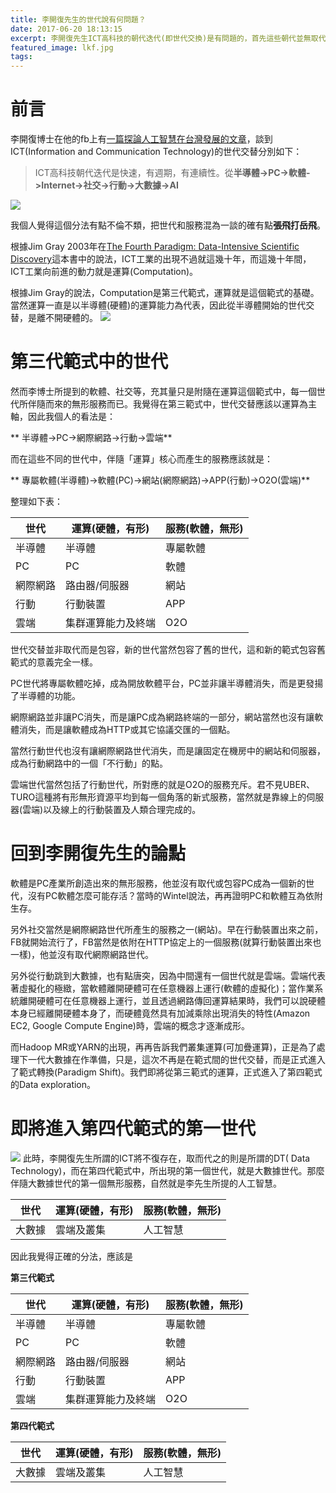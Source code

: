```yaml
---
title: 李開復先生的世代說有何問題？
date: 2017-06-20 18:13:15
excerpt: 李開復先生ICT高科技的朝代迭代(即世代交換)是有問題的，首先這些朝代並無取代而是包容。另外他所認為的大數據和AI並非世代而是同一世代的兩面，當然最重要的，大數據已經離開了第三代範式，而成為第四代範式的第一世代。
featured_image: lkf.jpg
tags:
---
```

# 前言
李開復博士在他的fb上有[一篇探論人工智慧在台灣發展的文章](https://www.facebook.com/kaifulee/posts/1670663686294276)，談到ICT(Information and Communication Technology)的世代交替分別如下：

> ICT高科技朝代迭代是快速，有週期，有連續性。從**半導體->PC->軟體->Internet->社交->行動->大數據->AI**

![](lkf.jpg)

我個人覺得這個分法有點不倫不類，把世代和服務混為一談的確有點**張飛打岳飛**。

根據Jim Gray 2003年在[The Fourth Paradigm: Data-Intensive Scientific Discovery](http://www.immagic.com/eLibrary/ARCHIVES/EBOOKS/M091000H.pdf)這本書中的說法，ICT工業的出現不過就這幾十年，而這幾十年間，ICT工業向前進的動力就是運算(Computation)。

根據Jim Gray的說法，Computation是第三代範式，運算就是這個範式的基礎。當然運算一直是以半導體(硬體)的運算能力為代表，因此從半導體開始的世代交替，是離不開硬體的。
![](https://static01.nyt.com/images/2009/12/15/science/15books-1/popup.jpg)
# 第三代範式中的世代

然而李博士所提到的軟體、社交等，充其量只是附隨在運算這個範式中，每一個世代所伴隨而來的無形服務而已。我覺得在第三範式中，世代交替應該以運算為主軸，因此我個人的看法是：

** 半導體->PC->網際網路->行動->雲端**

而在這些不同的世代中，伴隨「運算」核心而產生的服務應該就是：

** 專屬軟體(半導體)->軟體(PC)->網站(網際網路)->APP(行動)->O2O(雲端)**

整理如下表：

|世代 |   運算(硬體，有形) |   服務(軟體，無形)|
|-----|-----|-----|
|半導體 |   半導體 |       專屬軟體|
|PC |     PC   |       軟體|
|網際網路 | 路由器/伺服器|   網站|
|行動|    行動裝置    | APP|
|雲端|    集群運算能力及終端 | O2O|

世代交替並非取代而是包容，新的世代當然包容了舊的世代，這和新的範式包容舊範式的意義完全一樣。

PC世代將專屬軟體吃掉，成為開放軟體平台，PC並非讓半導體消失，而是更發揚了半導體的功能。

網際網路並非讓PC消失，而是讓PC成為網路終端的一部分，網站當然也沒有讓軟體消失，而是讓軟體成為HTTP或其它協議交匯的一個點。

當然行動世代也沒有讓網際網路世代消失，而是讓固定在機房中的網站和伺服器，成為行動網路中的一個「不行動」的點。

雲端世代當然包括了行動世代，所對應的就是O2O的服務充斥。君不見UBER、TURO這種將有形無形資源平均到每一個角落的新式服務，當然就是靠線上的伺服器(雲端)以及線上的行動裝置及人類合理完成的。

# 回到李開復先生的論點

軟體是PC產業所創造出來的無形服務，他並沒有取代或包容PC成為一個新的世代，沒有PC軟體怎麼可能存活？當時的Wintel說法，再再證明PC和軟體互為依附生存。

另外社交當然是網際網路世代所產生的服務之一(網站)。早在行動裝置出來之前，FB就開始流行了，FB當然是依附在HTTP協定上的一個服務(就算行動裝置出來也一樣)，他並沒有取代網際網路世代。

另外從行動跳到大數據，也有點唐突，因為中間還有一個世代就是雲端。雲端代表著虛擬化的極緻，當軟體離開硬體可在任意機器上運行(軟體的虛擬化)；當作業系統離開硬體可在任意機器上運行，並且透過網路傳回運算結果時，我們可以說硬體本身已經離開硬體本身了，而硬體竟然具有加減乘除出現消失的特性(Amazon EC2, Google Compute Engine)時，雲端的概念才逐漸成形。

而Hadoop MR或YARN的出現，再再告訴我們叢集運算(可加疊運算)，正是為了處理下一代大數據在作準備，只是，這次不再是在範式間的世代交替，而是正式進入了範式轉換(Paradigm Shift)。我們即將從第三範式的運算，正式進入了第四範式的Data exploration。

# 即將進入第四代範式的第一世代

![](paradigm.jpg)
此時，李開復先生所謂的ICT將不復存在，取而代之的則是所謂的DT( Data Technology)，而在第四代範式中，所出現的第一個世代，就是大數據世代。那麼伴隨大數據世代的第一個無形服務，自然就是李先生所提的人工智慧。


|世代 |   運算(硬體，有形) |   服務(軟體，無形)|
|-----|-----|-----|
|大數據 |   雲端及叢集 |     人工智慧|

因此我覺得正確的分法，應該是


**第三代範式**

|世代 |   運算(硬體，有形) |   服務(軟體，無形)|
|-----|-----|-----|
|半導體 |   半導體 |       專屬軟體|
|PC |     PC   |       軟體|
|網際網路 | 路由器/伺服器|   網站|
|行動|    行動裝置    | APP|
|雲端|    集群運算能力及終端 | O2O|


**第四代範式**

|世代 |   運算(硬體，有形) |   服務(軟體，無形)|
|-----|-----|-----|
|大數據 |   雲端及叢集 |     人工智慧|



